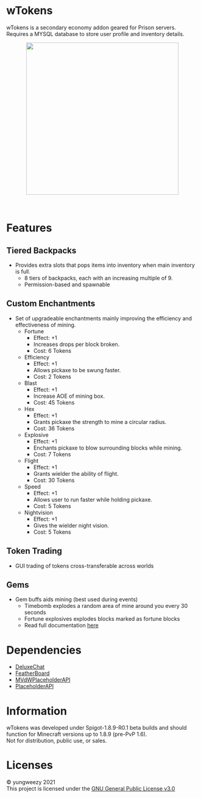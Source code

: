 <h1>wTokens</h1>
wTokens is a secondary economy addon geared for Prison servers.  
Requires a MYSQL database to store user profile and inventory details.
<p align="center">
  <img align="center" src="https://github.com/yungweezy/wTokens/blob/main/assets/menuimg.png?raw=true" width="400px"><br/>
</p></br>

# Features
## Tiered Backpacks
* Provides extra slots that pops items into inventory when main inventory is full.
  * 8 tiers of backpacks, each with an increasing multiple of 9.
  * Permission-based and spawnable  

## Custom Enchantments
* Set of upgradeable enchantments mainly improving the efficiency and effectiveness of mining.
  * Fortune
    * Effect: +1
    * Increases drops per block broken.
    * Cost: 6 Tokens
  * Efficiency
    * Effect: +1
    * Allows pickaxe to be swung faster.
    * Cost: 2 Tokens
  * Blast
    * Effect: +1
    * Increase AOE of mining box.
    * Cost: 45 Tokens
  * Hex
    * Effect: +1
    * Grants pickaxe the strength to mine a circular radius.
    * Cost: 36 Tokens
  * Explosive
    * Effect: +1
    * Enchants pickaxe to blow surrounding blocks while mining.
    * Cost: 7 Tokens
  * Flight
    * Effect: +1
    * Grants wielder the ability of flight.
    * Cost: 30 Tokens
  * Speed
    * Effect: +1
    * Allows user to run faster while holding pickaxe.
    * Cost: 5 Tokens
  * Nightvision
    * Effect: +1
    * Gives the wielder night vision.
    * Cost: 5 Tokens

## Token Trading
* GUI trading of tokens cross-transferable across worlds

## Gems
* Gem buffs aids mining (best used during events)
  * Timebomb explodes a random area of mine around you every 30 seconds
  * Fortune explosives explodes blocks marked as fortune blocks
  * Read full documentation [here]()

# Dependencies
- [DeluxeChat]()
- [FeatherBoard]()
- [MVdWPlaceholderAPI]()
- [PlaceholderAPI]()

# Information
wTokens was developed under Spigot-1.8.9-R0.1 beta builds and should function for Minecraft versions up to 1.8.9 (pre-PvP 1.6).  
Not for distribution, public use, or sales.

# Licenses
&copy; yungweezy 2021  
This project is licensed under the [GNU General Public License v3.0](LICENSE)
